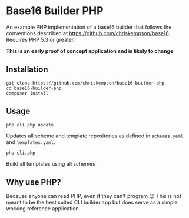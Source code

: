 # Base16 Builder PHP
An example PHP implementation of a base16 builder that follows the conventions described at https://github.com/chriskempson/base16.
Requires PHP 5.3 or greater.

**This is an early proof of concept application and is likely to change**

## Installation

    git clone https://github.com/chriskempson/base16-builder-php
    cd base16-builder-php
    composer install

## Usage

    php cli.php update
Updates all scheme and template repositories as defined in `schemes.yaml` and `templates.yaml`.

    php cli.php
Build all templates using all schemes

## Why use PHP?
Because anyone can read PHP, even if they can't program :wink: This is not meant to be the best suited CLI builder app but does serve as a simple working reference application.

